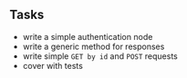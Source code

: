 ## Tasks
- write a simple authentication node
- write a generic method for responses
- write simple `GET by id` and `POST` requests
- cover with tests
